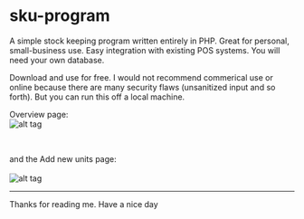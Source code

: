 # sku-program

A simple stock keeping program written entirely in PHP. 
Great for personal, small-business use. 
Easy integration with existing POS systems. 
You will need your own database.

Download and use for free. I would not recommend commerical use or online because there are many security flaws (unsanitized input and so forth). 
But you can run this off a local machine.

Overview page:
<br>
![alt tag](https://github.com/harmankang/sku-program/blob/master/overview.png)

<br>

and the Add new units page:
<br><br>
![alt tag](https://github.com/harmankang/sku-program/blob/master/add.png)

<hr>
Thanks for reading me. Have a nice day

